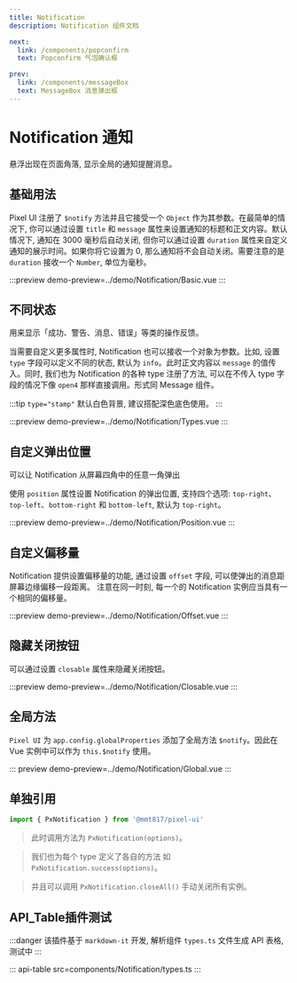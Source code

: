 ```yaml
---
title: Notification
description: Notification 组件文档

next:
  link: /components/popconfirm
  text: Popconfirm 气泡确认框

prev:
  link: /components/messageBox
  text: MessageBox 消息弹出框
---
```


# Notification 通知

悬浮出现在页面角落, 显示全局的通知提醒消息。

## 基础用法

Pixel UI 注册了 `$notify` 方法并且它接受一个 `Object` 作为其参数。在最简单的情况下, 你可以通过设置 `title` 和 `message` 属性来设置通知的标题和正文内容。默认情况下, 通知在 3000 毫秒后自动关闭, 但你可以通过设置 `duration` 属性来自定义通知的展示时间。如果你将它设置为 0, 那么通知将不会自动关闭。需要注意的是 `duration` 接收一个 `Number`, 单位为毫秒。

:::preview
demo-preview=../demo/Notification/Basic.vue
:::

## 不同状态

用来显示「成功、警告、消息、错误」等类的操作反馈。

当需要自定义更多属性时, Notification 也可以接收一个对象为参数。比如, 设置 `type` 字段可以定义不同的状态, 默认为 `info`。此时正文内容以 `message` 的值传入。同时, 我们也为 Notification 的各种 type 注册了方法, 可以在不传入 type 字段的情况下像 `open4` 那样直接调用。形式同 Message 组件。

:::tip
`type="stamp"` 默认白色背景, 建议搭配深色底色使用。
:::

:::preview
demo-preview=../demo/Notification/Types.vue
:::

## 自定义弹出位置

可以让 Notification 从屏幕四角中的任意一角弹出

使用 `position` 属性设置 Notification 的弹出位置, 支持四个选项: `top-right`、`top-left`、`bottom-right` 和 `bottom-left`, 默认为 `top-right`。

:::preview
demo-preview=../demo/Notification/Position.vue
:::

## 自定义偏移量

Notification 提供设置偏移量的功能, 通过设置 `offset` 字段, 可以使弹出的消息距屏幕边缘偏移一段距离。 注意在同一时刻, 每一个的 Notification 实例应当具有一个相同的偏移量。

:::preview
demo-preview=../demo/Notification/Offset.vue
:::

## 隐藏关闭按钮

可以通过设置 `closable` 属性来隐藏关闭按钮。

:::preview
demo-preview=../demo/Notification/Closable.vue
:::

## 全局方法​

`Pixel UI` 为 `app.config.globalProperties` 添加了全局方法 `$notify`。因此在 Vue 实例中可以作为 `this.$notify` 使用。

::: preview
demo-preview=../demo/Notification/Global.vue
:::

## 单独引用

```ts
import { PxNotification } from '@mmt817/pixel-ui'
```

> 此时调用方法为 `PxNotification(options)`。

> 我们也为每个 type 定义了各自的方法
> 如 `PxNotification.success(options)`。

> 并且可以调用 `PxNotification.closeAll()` 手动关闭所有实例。

## API_Table插件测试

:::danger
该插件基于 `markdown-it` 开发, 解析组件 `types.ts` 文件生成 API 表格, 测试中
:::

::: api-table src=components/Notification/types.ts
:::
